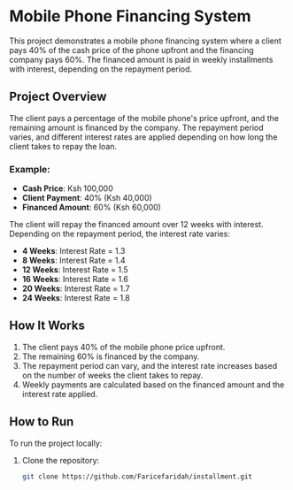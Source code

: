 # Mobile Phone Financing System

This project demonstrates a mobile phone financing system where a client pays 40% of the cash price of the phone upfront and the financing company pays 60%. The financed amount is paid in weekly installments with interest, depending on the repayment period.

## Project Overview

The client pays a percentage of the mobile phone's price upfront, and the remaining amount is financed by the company. The repayment period varies, and different interest rates are applied depending on how long the client takes to repay the loan.

### Example:
- **Cash Price**: Ksh 100,000
- **Client Payment**: 40% (Ksh 40,000)
- **Financed Amount**: 60% (Ksh 60,000)

The client will repay the financed amount over 12 weeks with interest. Depending on the repayment period, the interest rate varies:

- **4 Weeks**: Interest Rate = 1.3
- **8 Weeks**: Interest Rate = 1.4
- **12 Weeks**: Interest Rate = 1.5
- **16 Weeks**: Interest Rate = 1.6
- **20 Weeks**: Interest Rate = 1.7
- **24 Weeks**: Interest Rate = 1.8

## How It Works

1. The client pays 40% of the mobile phone price upfront.
2. The remaining 60% is financed by the company.
3. The repayment period can vary, and the interest rate increases based on the number of weeks the client takes to repay.
4. Weekly payments are calculated based on the financed amount and the interest rate applied.

## How to Run

To run the project locally:

1. Clone the repository:
   ```bash
   git clone https://github.com/Faricefaridah/installment.git
